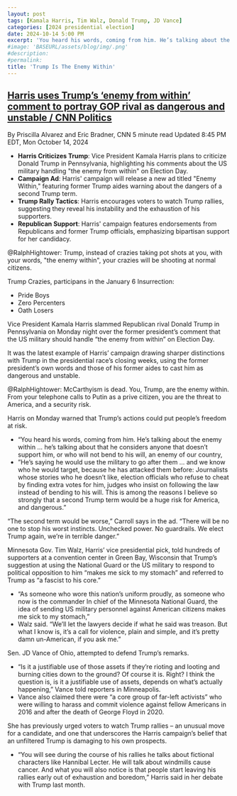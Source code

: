 ```yaml
---
layout: post
tags: [Kamala Harris, Tim Walz, Donald Trump, JD Vance]
categories: [2024 presidential election]
date: 2024-10-14 5:00 PM
excerpt: 'You heard his words, coming from him. He’s talking about the enemy within … he’s talking about that he considers anyone that doesn’t support him, or who will not bend to his will, an enemy of our country. He’s saying he would use the military to go after them … and we know who he would target, because he has attacked them before: Journalists whose stories who he doesn’t like, election officials who refuse to cheat by finding extra votes for him, judges who insist on following the law instead of bending to his will. This is among the reasons I believe so strongly that a second Trump term would be a huge risk for America, and dangerous.'
#image: 'BASEURL/assets/blog/img/.png'
#description:
#permalink:
title: 'Trump Is The Enemy Within'
---
```



## [Harris uses Trump’s ‘enemy from within’ comment to portray GOP rival as dangerous and unstable / CNN Politics](https://www.cnn.com/2024/10/14/politics/kamala-harris-donald-trump-democracy/index.html)

By Priscilla Alvarez and Eric Bradner, CNN
5 minute read
Updated 8:45 PM EDT, Mon October 14, 2024

- **Harris Criticizes Trump**: Vice President Kamala Harris plans to criticize Donald Trump in Pennsylvania, highlighting his comments about the US military handling "the enemy from within" on Election Day.
- **Campaign Ad**: Harris' campaign will release a new ad titled "Enemy Within," featuring former Trump aides warning about the dangers of a second Trump term.
- **Trump Rally Tactics**: Harris encourages voters to watch Trump rallies, suggesting they reveal his instability and the exhaustion of his supporters.
- **Republican Support**: Harris' campaign features endorsements from Republicans and former Trump officials, emphasizing bipartisan support for her candidacy.

@RalphHightower: Trump, instead of crazies taking pot shots at you, with your words, "the enemy within", your crazies will be shooting at normal citizens. 

Trump Crazies, participans in the January 6 Insurrection:

- Pride Boys
- Zero Percenters 
- Oath Losers

Vice President Kamala Harris slammed Republican rival Donald Trump in Pennsylvania on Monday night over the former president’s comment that the US military should handle “the enemy from within” on Election Day.

It was the latest example of Harris’ campaign drawing sharper distinctions with Trump in the presidential race’s closing weeks, using the former president’s own words and those of his former aides to cast him as dangerous and unstable.

@RalphHightower: McCarthyism is dead. You, Trump, are the enemy within. From your telephone calls to Putin as a prive citizen, you are the threat to America, and a security risk.

Harris on Monday warned that Trump’s actions could put people’s freedom at risk.

- “You heard his words, coming from him. He’s talking about the enemy within … he’s talking about that he considers anyone that doesn’t support him, or who will not bend to his will, an enemy of our country,
- ”He’s saying he would use the military to go after them … and we know who he would target, because he has attacked them before: Journalists whose stories who he doesn’t like, election officials who refuse to cheat by finding extra votes for him, judges who insist on following the law instead of bending to his will. This is among the reasons I believe so strongly that a second Trump term would be a huge risk for America, and dangerous.”

“The second term would be worse,” Carroll says in the ad. “There will be no one to stop his worst instincts. Unchecked power. No guardrails. We elect Trump again, we’re in terrible danger.”

Minnesota Gov. Tim Walz, Harris’ vice presidential pick, told hundreds of supporters at a convention center in Green Bay, Wisconsin that Trump’s suggestion at using the National Guard or the US military to respond to political opposition to him “makes me sick to my stomach” and referred to Trump as “a fascist to his core.”

- “As someone who wore this nation’s uniform proudly, as someone who now is the commander In chief of the Minnesota National Guard, the idea of sending US military personnel against American citizens makes me sick to my stomach,” 
- Walz said. “We’ll let the lawyers decide if what he said was treason. But what I know is, it’s a call for violence, plain and simple, and it’s pretty damn un-American, if you ask me.”

Sen. JD Vance of Ohio, attempted to defend Trump’s remarks.

- “Is it a justifiable use of those assets if they’re rioting and looting and burning cities down to the ground? Of course it is. Right? I think the question is, is it a justifiable use of assets, depends on what’s actually happening,” Vance told reporters in Minneapolis.
- Vance also claimed there were “a core group of far-left activists” who were willing to harass and commit violence against fellow Americans in 2016 and after the death of George Floyd in 2020.

She has previously urged voters to watch Trump rallies – an unusual move for a candidate, and one that underscores the Harris campaign’s belief that an unfiltered Trump is damaging to his own prospects.

- “You will see during the course of his rallies he talks about fictional characters like Hannibal Lecter. He will talk about windmills cause cancer. And what you will also notice is that people start leaving his rallies early out of exhaustion and boredom,” Harris said in her debate with Trump last month.

